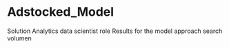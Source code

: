 # Adstocked_Model
Solution Analytics data scientist role
Results for the model approach search volumen
